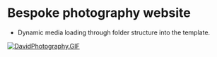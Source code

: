 # Bespoke photography website

 - Dynamic media loading through folder structure into the template.


[![DavidPhotography.GIF](https://i.imgur.com/ItUC5lI.gif)]()

